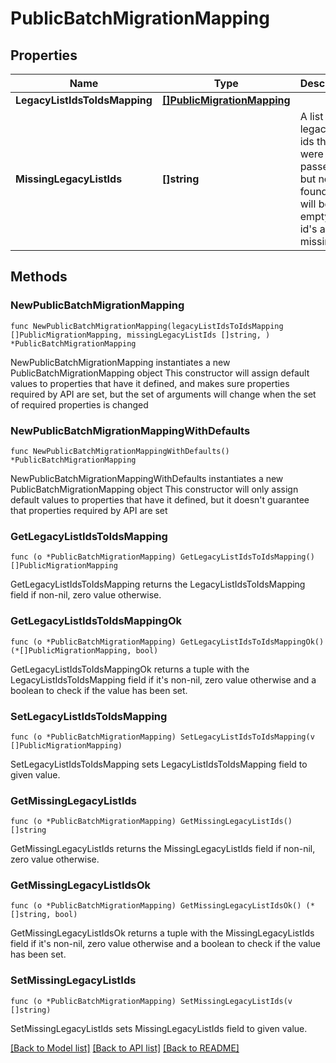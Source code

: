 # PublicBatchMigrationMapping

## Properties

Name | Type | Description | Notes
------------ | ------------- | ------------- | -------------
**LegacyListIdsToIdsMapping** | [**[]PublicMigrationMapping**](PublicMigrationMapping.md) |  | 
**MissingLegacyListIds** | **[]string** | A list of legacy list ids that were passed in but not found. It will be empty if no id&#39;s are missing | 

## Methods

### NewPublicBatchMigrationMapping

`func NewPublicBatchMigrationMapping(legacyListIdsToIdsMapping []PublicMigrationMapping, missingLegacyListIds []string, ) *PublicBatchMigrationMapping`

NewPublicBatchMigrationMapping instantiates a new PublicBatchMigrationMapping object
This constructor will assign default values to properties that have it defined,
and makes sure properties required by API are set, but the set of arguments
will change when the set of required properties is changed

### NewPublicBatchMigrationMappingWithDefaults

`func NewPublicBatchMigrationMappingWithDefaults() *PublicBatchMigrationMapping`

NewPublicBatchMigrationMappingWithDefaults instantiates a new PublicBatchMigrationMapping object
This constructor will only assign default values to properties that have it defined,
but it doesn't guarantee that properties required by API are set

### GetLegacyListIdsToIdsMapping

`func (o *PublicBatchMigrationMapping) GetLegacyListIdsToIdsMapping() []PublicMigrationMapping`

GetLegacyListIdsToIdsMapping returns the LegacyListIdsToIdsMapping field if non-nil, zero value otherwise.

### GetLegacyListIdsToIdsMappingOk

`func (o *PublicBatchMigrationMapping) GetLegacyListIdsToIdsMappingOk() (*[]PublicMigrationMapping, bool)`

GetLegacyListIdsToIdsMappingOk returns a tuple with the LegacyListIdsToIdsMapping field if it's non-nil, zero value otherwise
and a boolean to check if the value has been set.

### SetLegacyListIdsToIdsMapping

`func (o *PublicBatchMigrationMapping) SetLegacyListIdsToIdsMapping(v []PublicMigrationMapping)`

SetLegacyListIdsToIdsMapping sets LegacyListIdsToIdsMapping field to given value.


### GetMissingLegacyListIds

`func (o *PublicBatchMigrationMapping) GetMissingLegacyListIds() []string`

GetMissingLegacyListIds returns the MissingLegacyListIds field if non-nil, zero value otherwise.

### GetMissingLegacyListIdsOk

`func (o *PublicBatchMigrationMapping) GetMissingLegacyListIdsOk() (*[]string, bool)`

GetMissingLegacyListIdsOk returns a tuple with the MissingLegacyListIds field if it's non-nil, zero value otherwise
and a boolean to check if the value has been set.

### SetMissingLegacyListIds

`func (o *PublicBatchMigrationMapping) SetMissingLegacyListIds(v []string)`

SetMissingLegacyListIds sets MissingLegacyListIds field to given value.



[[Back to Model list]](../README.md#documentation-for-models) [[Back to API list]](../README.md#documentation-for-api-endpoints) [[Back to README]](../README.md)


